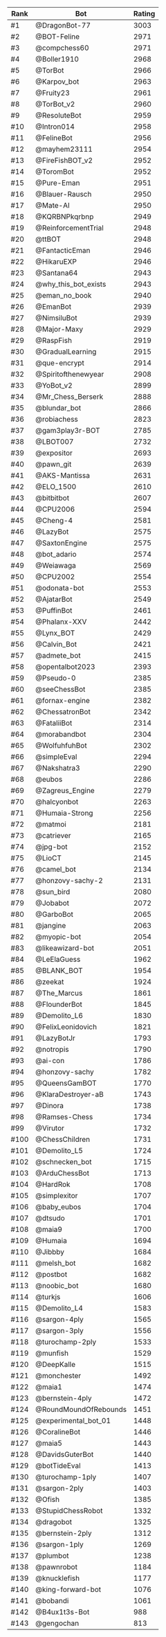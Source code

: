 Rank|Bot|Rating
---|---|---
#1|@DragonBot-77|3003
#2|@BOT-Feline|2971
#3|@compchess60|2971
#4|@Boller1910|2968
#5|@TorBot|2966
#6|@Karpov_bot|2963
#7|@Fruity23|2961
#8|@TorBot_v2|2960
#9|@ResoluteBot|2959
#10|@Intron014|2958
#11|@FelineBot|2956
#12|@mayhem23111|2954
#13|@FireFishBOT_v2|2952
#14|@ToromBot|2952
#15|@Pure-Eman|2951
#16|@Blauer-Rausch|2950
#17|@Mate-AI|2950
#18|@KQRBNPkqrbnp|2949
#19|@ReinforcementTrial|2948
#20|@ttBOT|2948
#21|@FantacticEman|2946
#22|@HikaruEXP|2946
#23|@Santana64|2943
#24|@why_this_bot_exists|2943
#25|@eman_no_book|2940
#26|@EmanBot|2939
#27|@NimsiluBot|2939
#28|@Major-Maxy|2929
#29|@RaspFish|2919
#30|@GradualLearning|2915
#31|@que-encrypt|2914
#32|@Spiritofthenewyear|2908
#33|@YoBot_v2|2899
#34|@Mr_Chess_Berserk|2888
#35|@blundar_bot|2866
#36|@robiachess|2823
#37|@gam3play3r-BOT|2785
#38|@LBOT007|2732
#39|@expositor|2693
#40|@pawn_git|2639
#41|@AKS-Mantissa|2631
#42|@ELO_1500|2610
#43|@bitbitbot|2607
#44|@CPU2006|2594
#45|@Cheng-4|2581
#46|@LazyBot|2575
#47|@SaxtonEngine|2575
#48|@bot_adario|2574
#49|@Weiawaga|2569
#50|@CPU2002|2554
#51|@odonata-bot|2553
#52|@AjatarBot|2549
#53|@PuffinBot|2461
#54|@Phalanx-XXV|2442
#55|@Lynx_BOT|2429
#56|@Calvin_Bot|2421
#57|@admete_bot|2415
#58|@opentalbot2023|2393
#59|@Pseudo-0|2385
#60|@seeChessBot|2385
#61|@fornax-engine|2382
#62|@ChessatronBot|2342
#63|@FataliiBot|2314
#64|@morabandbot|2304
#65|@WolfuhfuhBot|2302
#66|@simpleEval|2294
#67|@Nakshatra3|2290
#68|@eubos|2286
#69|@Zagreus_Engine|2279
#70|@halcyonbot|2263
#71|@Humaia-Strong|2256
#72|@matmoi|2181
#73|@catriever|2165
#74|@jpg-bot|2152
#75|@LioCT|2145
#76|@camel_bot|2134
#77|@honzovy-sachy-2|2131
#78|@sun_bird|2080
#79|@Jobabot|2072
#80|@GarboBot|2065
#81|@jangine|2063
#82|@myopic-bot|2054
#83|@likeawizard-bot|2051
#84|@LeElaGuess|1962
#85|@BLANK_BOT|1954
#86|@zeekat|1924
#87|@The_Marcus|1861
#88|@FlounderBot|1845
#89|@Demolito_L6|1830
#90|@FelixLeonidovich|1821
#91|@LazyBotJr|1793
#92|@notropis|1790
#93|@ai-con|1786
#94|@honzovy-sachy|1782
#95|@QueensGamBOT|1770
#96|@KlaraDestroyer-aB|1743
#97|@Dinora|1738
#98|@Ramses-Chess|1734
#99|@Virutor|1732
#100|@ChessChildren|1731
#101|@Demolito_L5|1724
#102|@schnecken_bot|1715
#103|@ArduChessBot|1713
#104|@HardRok|1708
#105|@simplexitor|1707
#106|@baby_eubos|1704
#107|@dtsudo|1701
#108|@maia9|1700
#109|@Humaia|1694
#110|@Jibbby|1684
#111|@melsh_bot|1682
#112|@postbot|1682
#113|@noobic_bot|1680
#114|@turkjs|1606
#115|@Demolito_L4|1583
#116|@sargon-4ply|1565
#117|@sargon-3ply|1556
#118|@turochamp-2ply|1533
#119|@munfish|1529
#120|@DeepKalle|1515
#121|@monchester|1492
#122|@maia1|1474
#123|@bernstein-4ply|1472
#124|@RoundMoundOfRebounds|1451
#125|@experimental_bot_01|1448
#126|@CoralineBot|1446
#127|@maia5|1443
#128|@DavidsGuterBot|1440
#129|@botTideEval|1413
#130|@turochamp-1ply|1407
#131|@sargon-2ply|1403
#132|@Ofish|1385
#133|@StupidChessRobot|1332
#134|@dragobot|1325
#135|@bernstein-2ply|1312
#136|@sargon-1ply|1269
#137|@plumbot|1238
#138|@pawnrobot|1184
#139|@knucklefish|1177
#140|@king-forward-bot|1076
#141|@bobandi|1061
#142|@B4ux1t3s-Bot|988
#143|@gengochan|813
